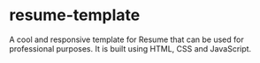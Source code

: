 # resume-template
A cool and responsive template for Resume that can be used for professional purposes. It is built using HTML, CSS and JavaScript.
